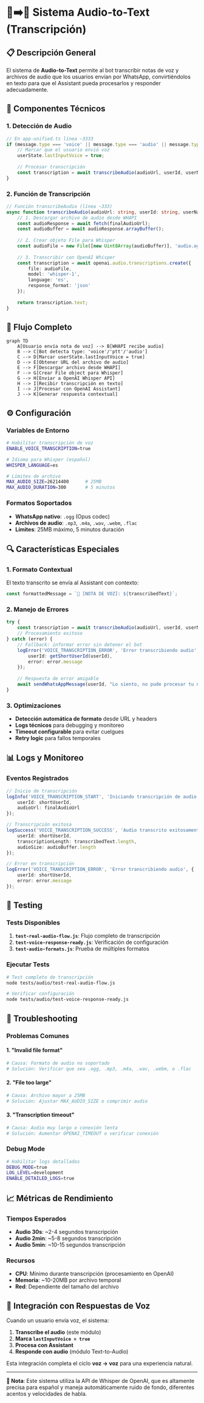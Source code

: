 # 🎤➡️📝 Sistema Audio-to-Text (Transcripción)

## 📋 Descripción General

El sistema de **Audio-to-Text** permite al bot transcribir notas de voz y archivos de audio que los usuarios envían por WhatsApp, convirtiéndolos en texto para que el Assistant pueda procesarlos y responder adecuadamente.

## 🔧 Componentes Técnicos

### 1. **Detección de Audio**
```typescript
// En app-unified.ts línea ~3333
if (message.type === 'voice' || message.type === 'audio' || message.type === 'ptt') {
    // Marcar que el usuario envió voz
    userState.lastInputVoice = true;
    
    // Procesar transcripción
    const transcription = await transcribeAudio(audioUrl, userId, userName, message.id);
}
```

### 2. **Función de Transcripción**
```typescript
// Función transcribeAudio (línea ~333)
async function transcribeAudio(audioUrl: string, userId: string, userName?: string, messageId?: string): Promise<string> {
    // 1. Descargar archivo de audio desde WHAPI
    const audioResponse = await fetch(finalAudioUrl);
    const audioBuffer = await audioResponse.arrayBuffer();
    
    // 2. Crear objeto File para Whisper
    const audioFile = new File([new Uint8Array(audioBuffer)], 'audio.ogg', { type: 'audio/ogg' });
    
    // 3. Transcribir con OpenAI Whisper
    const transcription = await openai.audio.transcriptions.create({
        file: audioFile,
        model: 'whisper-1',
        language: 'es',
        response_format: 'json'
    });
    
    return transcription.text;
}
```

## 🎯 Flujo Completo

```mermaid
graph TD
    A[Usuario envía nota de voz] --> B[WHAPI recibe audio]
    B --> C[Bot detecta type: 'voice'/'ptt'/'audio']
    C --> D[Marcar userState.lastInputVoice = true]
    D --> E[Obtener URL del archivo de audio]
    E --> F[Descargar archivo desde WHAPI]
    F --> G[Crear File object para Whisper]
    G --> H[Enviar a OpenAI Whisper API]
    H --> I[Recibir transcripción en texto]
    I --> J[Procesar con OpenAI Assistant]
    J --> K[Generar respuesta contextual]
```

## ⚙️ Configuración

### Variables de Entorno
```bash
# Habilitar transcripción de voz
ENABLE_VOICE_TRANSCRIPTION=true

# Idioma para Whisper (español)
WHISPER_LANGUAGE=es

# Límites de archivo
MAX_AUDIO_SIZE=26214400      # 25MB
MAX_AUDIO_DURATION=300       # 5 minutos
```

### Formatos Soportados
- **WhatsApp nativo**: `.ogg` (Opus codec)
- **Archivos de audio**: `.mp3`, `.m4a`, `.wav`, `.webm`, `.flac`
- **Límites**: 25MB máximo, 5 minutos duración

## 🔍 Características Especiales

### 1. **Formato Contextual**
El texto transcrito se envía al Assistant con contexto:
```typescript
const formattedMessage = `🎤 [NOTA DE VOZ]: ${transcribedText}`;
```

### 2. **Manejo de Errores**
```typescript
try {
    const transcription = await transcribeAudio(audioUrl, userId, userName, message.id);
    // Procesamiento exitoso
} catch (error) {
    // Fallback: informar error sin detener el bot
    logError('VOICE_TRANSCRIPTION_ERROR', 'Error transcribiendo audio', {
        userId: getShortUserId(userId),
        error: error.message
    });
    
    // Respuesta de error amigable
    await sendWhatsAppMessage(userId, "Lo siento, no pude procesar tu nota de voz. ¿Podrías escribir tu mensaje?");
}
```

### 3. **Optimizaciones**
- **Detección automática de formato** desde URL y headers
- **Logs técnicos** para debugging y monitoreo
- **Timeout configurable** para evitar cuelgues
- **Retry logic** para fallos temporales

## 📊 Logs y Monitoreo

### Eventos Registrados
```typescript
// Inicio de transcripción
logInfo('VOICE_TRANSCRIPTION_START', 'Iniciando transcripción de audio', {
    userId: shortUserId,
    audioUrl: finalAudioUrl
});

// Transcripción exitosa
logSuccess('VOICE_TRANSCRIPTION_SUCCESS', 'Audio transcrito exitosamente', {
    userId: shortUserId,
    transcriptionLength: transcribedText.length,
    audioSize: audioBuffer.length
});

// Error en transcripción
logError('VOICE_TRANSCRIPTION_ERROR', 'Error transcribiendo audio', {
    userId: shortUserId,
    error: error.message
});
```

## 🧪 Testing

### Tests Disponibles
1. **`test-real-audio-flow.js`**: Flujo completo de transcripción
2. **`test-voice-response-ready.js`**: Verificación de configuración
3. **`test-audio-formats.js`**: Prueba de múltiples formatos

### Ejecutar Tests
```bash
# Test completo de transcripción
node tests/audio/test-real-audio-flow.js

# Verificar configuración
node tests/audio/test-voice-response-ready.js
```

## 🚨 Troubleshooting

### Problemas Comunes

#### 1. "Invalid file format"
```bash
# Causa: Formato de audio no soportado
# Solución: Verificar que sea .ogg, .mp3, .m4a, .wav, .webm, o .flac
```

#### 2. "File too large"
```bash
# Causa: Archivo mayor a 25MB
# Solución: Ajustar MAX_AUDIO_SIZE o comprimir audio
```

#### 3. "Transcription timeout"
```bash
# Causa: Audio muy largo o conexión lenta
# Solución: Aumentar OPENAI_TIMEOUT o verificar conexión
```

### Debug Mode
```bash
# Habilitar logs detallados
DEBUG_MODE=true
LOG_LEVEL=development
ENABLE_DETAILED_LOGS=true
```

## 📈 Métricas de Rendimiento

### Tiempos Esperados
- **Audio 30s**: ~2-4 segundos transcripción
- **Audio 2min**: ~5-8 segundos transcripción  
- **Audio 5min**: ~10-15 segundos transcripción

### Recursos
- **CPU**: Mínimo durante transcripción (procesamiento en OpenAI)
- **Memoria**: ~10-20MB por archivo temporal
- **Red**: Dependiente del tamaño del archivo

## 🔄 Integración con Respuestas de Voz

Cuando un usuario envía voz, el sistema:
1. **Transcribe el audio** (este módulo)
2. **Marca `lastInputVoice = true`**
3. **Procesa con Assistant**
4. **Responde con audio** (módulo Text-to-Audio)

Esta integración completa el ciclo **voz → voz** para una experiencia natural.

---

**📝 Nota**: Este sistema utiliza la API de Whisper de OpenAI, que es altamente precisa para español y maneja automáticamente ruido de fondo, diferentes acentos y velocidades de habla.